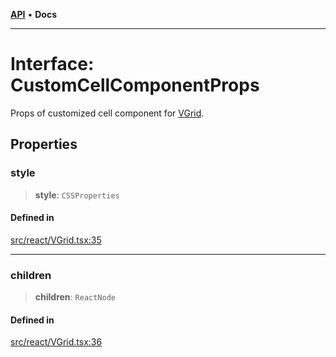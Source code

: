 [**API**](../../API.md) • **Docs**

***

# Interface: CustomCellComponentProps

Props of customized cell component for [VGrid](../functions/experimental_VGrid.md).

## Properties

### style

> **style**: `CSSProperties`

#### Defined in

[src/react/VGrid.tsx:35](https://github.com/inokawa/virtua/blob/c4486f49befc33ff316c88e078ef51a7edac3edc/src/react/VGrid.tsx#L35)

***

### children

> **children**: `ReactNode`

#### Defined in

[src/react/VGrid.tsx:36](https://github.com/inokawa/virtua/blob/c4486f49befc33ff316c88e078ef51a7edac3edc/src/react/VGrid.tsx#L36)
